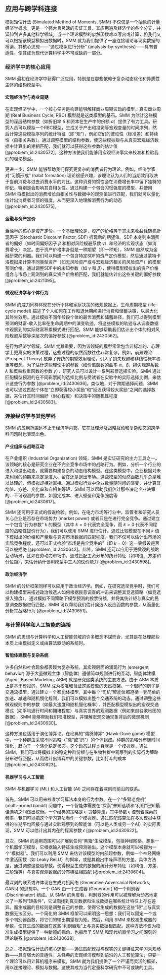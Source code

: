 ## 应用与跨学科连接

模拟矩估计法 (Simulated Method of Moments, SMM) 不仅仅是一个抽象的计量经济学概念，更是一个强大且灵活的实证工具，其应用遍及经济学的各个分支，并延伸到许多其他科学领域。当一个理论模型的似然函数难以写出或计算，但我们又可以根据该模型模拟出数据时，SMM 就为我们提供了一座连接理论与现实数据的桥梁。其核心思想——“通过模拟进行分析” (analysis-by-synthesis)——具有普适性，使其成为现代计算科学中不可或缺的一部分。

### 经济学中的核心应用

SMM 最初在经济学中获得广泛应用，特别是在那些依赖于复杂动态优化和异质性主体的结构模型中。

#### 宏观经济学与商业周期

在宏观经济学中，一个核心任务是构建能够解释商业周期波动的模型。真实商业周期 (Real Business Cycle, RBC) 模型就是这类模型的基石。SMM 为估计这些模型的深层结构参数（如折旧率 $\delta$ 和资本在生产中的份额 $\alpha$）提供了有力工具。研究人员可以模拟一个RBC模型，生成关于产出和投资等宏观变量的时间序列，然后计算这些模拟序列的统计特征（即“矩”），例如它们的波动性（标准差）和持续性（自相关系数）。通过调整模型的结构参数，使这些模拟矩与从真实宏观经济数据中计算出的矩相匹配，我们就可以获得这些参数的估计值 [@problem_id:2430572]。这种方法使我们能够用宏观经济事实来校准和检验我们的理论模型。

更进一步，SMM 能够帮助我们探究更复杂的消费者行为理论。例如，经济学家对“习惯形成” (habit formation) 理论很感兴趣，该理论认为人们的当期效用取决于当前消费与过去消费水平的对比。这种消费的惯性会在消费增长率中留下独特的印记，特别是会影响其自相关性。通过构建一个包含习惯强度的模型，并使用 SMM 将模拟出的消费增长自相关性与数据中的观测值进行匹配，我们就可以量化估计出消费者习惯的强度，从而更深入地理解消费行为的动态 [@problem_id:2430575]。

#### 金融与资产定价

金融学的核心是资产定价。一个基础理论是，资产的价格等于其未来收益经随机折现因子 (Stochastic Discount Factor, SDF) 折现后的期望值。SDF 本身则由消费者的偏好（如时间偏好因子 $\beta$ 和相对风险规避系数 $\gamma$）和经济的宏观状态（如消费增长）决定。由于资产价格本身就是一种期望（即一种矩），SMM 自然成为金融研究的利器。我们可以构建一个包含特定SDF的资产定价模型，然后通过蒙特卡洛模拟来计算不同类型资产（如无风险资产或与宏观经济相关的风险资产）的模型预测价格。通过调整SDF中的未知参数（如 $\gamma$ 和 $\beta$），使得模型模拟出的资产价格组合与市场上观测到的真实资产价格相匹配，我们就能估计出这些关键的偏好参数 [@problem_id:2421395]。

#### 微观经济学与个体行为

SMM 的威力同样体现在分析个体和家庭决策的微观数据上。生命周期模型 (life-cycle model) 描述了个人如何在工作和退休期间进行消费和储蓄决策，以最大化其终生效用。通过模拟不同年龄段个体的最优消费和储蓄路径，我们可以得到模型预测的财富-收入比率在生命周期中的演变轨迹。将这些模拟的轨迹与从调查数据中观察到的实际财富积累模式进行匹配，SMM 能够帮助我们估计出个体的相对风险规避系数等深层次的偏好参数 [@problem_id:2430562]。

在行为经济学领域，SMM 尤其重要，因为该领域的模型常常包含非标准的、心理学上更真实的决策过程，这些过程的似然函数往往非常复杂。例如，前景理论 (Prospect Theory) 放弃了传统的期望效用理论，引入了损失规避和非线性概率权重等概念。为了估计这些理论中的参数（如价值函数的曲率 $\alpha$、$\beta$，损失规避系数 $\lambda$ 和概率权重函数的参数 $\gamma$），研究人员可以设计一系列彩票选择实验。SMM 通过匹配模型预测的在不同彩票间的选择比例与受试者在实验中的实际选择比例，来估计这些行为参数 [@problem_id:2430636]。类似地，对于跨期选择问题，SMM 也可以通过匹配个体在“立即获得较小奖励”和“延迟获得较大奖励”之间的选择数据，来估计其时间偏好（耐心程度）和决策中的随机性程度 [@problem_id:2430583]。

### 连接经济学与其他学科

SMM 的应用范围远不止于经济学内部，它在处理涉及战略互动和复杂动态的跨学科问题时也表现出色。

#### 产业组织与战略互动

在产业组织 (Industrial Organization) 领域，SMM 是实证研究的主力工具之一。该领域的核心是研究企业在不完全竞争市场中的战略行为。例如，分析一个行业的进入和退出动态，就需要构建复杂的动态结构模型。在这类模型中，企业根据对未来利润的预期来决定是进入、留在还是退出市场。这些模型的似然函数几乎总是难以处理的，但模拟却相对直接。通过模拟行业中企业数量随时间的演变，并计算其均值、方差、变化率和自相关等矩，SMM 可以帮助我们估计那些决定企业决策的、不可观测的参数，如固定成本、进入壁垒和竞争强度等 [@problem_id:2430617]。

SMM 还可用于正式的假说检验。例如，在电力市场等行业中，监管者和研究人员关心企业是否存在市场势力 (market power) 或者只是在进行完全竞争。通过建立一个包含“行为参数” $k$ 的模型（其中 $k=0$ 代表完全竞争，而 $k>0$ 代表不同程度的战略性提价行为），我们可以使用 SMM 进行估计。通过比较模型在不同 $k$ 值下模拟出的价格和产量矩与真实市场数据的匹配程度，我们不仅可以估计出市场的实际竞争程度，还可以正式检验“市场是完全竞争的”（即 $k=0$）这一零假设是否可以被拒绝 [@problem_id:2430642]。此外，SMM 还可以应用于更微观的战略互动场景，比如在劳动力市场中，通过匹配工资分布的统计特征（如均值、方差和分位距），来估计纳什谈判模型中工人的议价能力 [@problem_id:2430598]。

#### 政治经济学

SMM 的分析框架同样可以应用于政治经济学。例如，在研究选举竞争时，我们可以构建模型来描述政治候选人如何根据民意调查的冲击来调整其竞选策略（如竞选投入强度）。通过模拟不同策略下模型预测的投票份额，并将其统计矩与真实的民意调查数据进行匹配，SMM 可以帮助我们估计候选人反应函数的参数，从而量化分析其战略行为 [@problem_id:2430651]。

### 与计算科学和人工智能的连接

SMM 的思想与计算科学和人工智能领域的许多概念不谋而合，尤其是在处理那些本质上由模拟定义或由算法驱动的系统时。

#### 智能体建模与复杂系统

许多自然和社会现象都表现为复杂系统，其宏观层面的涌现行为 (emergent behavior) 源于大量微观主体（智能体）遵循简单规则进行的互动。智能体建模 (Agent-Based Modeling, ABM) 就是研究这类系统的主要方法。由于 ABM 本质上是基于模拟的，SMM 成为校准和验证这些模型的天然框架。一个很好的例子是交通流模型。通过建立一个智能体模型，其中每个“司机”智能体都遵循一套简单的加速、减速和随机慢化规则，我们可以模拟出整个交通系统的动态。通过调整这些微观规则中的参数（如最大速度和随机慢化概率），并匹配模型模拟出的宏观交通模式（如平均通行时间和拥堵程度）与真实世界的观测数据（例如来自谷歌地图的数据），SMM 能够帮助我们校准模型，并理解宏观交通现象背后的微观机制 [@problem_id:2430630]。

这种方法也适用于演化博弈论。在经典的“鹰鸽博弈” (Hawk-Dove game) 模型中，一个种群由采取不同策略（“鹰”或“鸽”）的个体组成。种群的策略分布随时间演化，趋向于一个演化稳定状态。这个动态过程本身就是一个模拟器。通过 SMM，我们可以将模拟出的稳定种群份额与在生物种群中观察到的实际行为策略分布进行匹配，从而估计出博弈中的关键参数，比如打斗的成本 [@problem_id:2430623]。

#### 机器学习与人工智能

SMM 与机器学习 (ML) 和人工智能 (AI) 之间存在着深刻而前沿的联系。

首先，SMM 可以用来校准学习算法本身的行为参数。在一个“多臂老虎机” (multi-armed bandit) 问题中，一个智能体需要在“探索”未知选项和“利用”已知最佳选项之间做出权衡。一个经典的策略是 $\epsilon$-贪婪算法，其中参数 $\epsilon$ 控制着探索的频率。我们可以把这个学习算法看作一个模拟器。通过匹配该算法在多次模拟中获得的长期平均回报与通过实验观察到的智能体（可以是人类或另一个AI）的实际表现，SMM 可以估计出其内在的探索参数 $\epsilon$ [@problem_id:2430622]。

其次，SMM 的适用范围可以扩展到任何“黑箱”生成模型，包括神经网络。想象一个机器学习模型，它根据输入特征生成预测输出。这个模型本身就可以被视为一个“模拟器”。我们可以利用 SMM 来估计该模型的内部超参数，例如一个神经网络中激活函数（如 Leaky ReLU）的斜率，或是其输出中噪声项的方差。具体方法是，通过调整这些超参数，使得模型生成的数据的统计分布特征（如均值、方差、三阶矩等）与真实观测数据的分布特征相匹配 [@problem_id:2430604]。

最深刻的联系或许体现在生成对抗网络 (Generative Adversarial Networks, GANs) 的思想中。一个 GAN 由一个生成器 (Generator) 和一个判别器 (Discriminator) 组成。从 SMM 的角度看，判别器的作用可以被理解为动态地定义了一系列“矩条件”，它试图找到真实数据和生成数据在哪些统计特征上存在差异。而生成器的目标则是调整自己的参数，使得它生成的数据在这些“矩”上与真实数据无法区分。一个简化的 SMM 框架可以阐明这一思想：我们可以固定一个或多个判别器函数，将它们的输出期望视为矩。然后，利用 SMM 来校准生成器的参数，使其生成的数据在这些“判别器矩”上与真实数据相匹配。这种方法不仅为校准生成模型提供了一种新颖的视角，也揭示了 SMM 和现代机器学习之间深刻的理论联系 [@problem_id:2430638]。

总之，模拟矩估计法的核心逻辑——通过匹配模拟与现实的关键特征来学习未知参数——具有强大的普适性。从经典的宏观经济模型到前沿的人工智能算法，只要一个理论可以用计算机程序来模拟，SMM 就为我们提供了一个严谨而灵活的框架，用以连接理论、模拟与数据。这使其成为当代定量科学研究中不可或缺的工具。